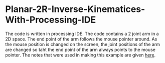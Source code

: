 # Planar-2R-Inverse-Kinematices-With-Processing-IDE
The code is written in processing IDE. The code contains a 2 joint arm in a 2D space. The end point of the arm follows the mouse pointer around. As the mouse position is changed on the screen, the joint positions of the arm are changed so taht the end point of the arm always points to the mouse pointer.
The notes that were used in making this example are given [here](http://www2.cs.uregina.ca/~anima/408/Notes/Kinematics/InverseKinematics.htm).
